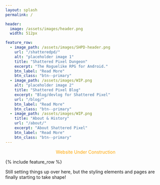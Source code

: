 ```yaml
---
layout: splash
permalink: /

header:
  image: /assets/images/header.png
  width: 512px

feature_row:
  - image_path: /assets/images/SHPD-header.png
    url: "/shatteredpd/"
    alt: "placeholder image 1"
    title: "Shattered Pixel Dungeon"
    excerpt: "The Roguelike RPG for Android."
    btn_label: "Read More"
    btn_class: "btn--primary"
  - image_path: /assets/images/WIP.png
    alt: "placeholder image 2"
    title: "Shattered Pixel Blog"
    excerpt: "Blog/devlog for Shattered Pixel"
    url: "/blog/"
    btn_label: "Read More"
    btn_class: "btn--primary"
  - image_path: /assets/images/WIP.png
    title: "About & History"
    url: "/about/"
    excerpt: "About Shattered Pixel"
    btn_label: "Read More"
    btn_class: "btn--primary"
---
```


<center><font color = "orange">Website Under Construction</font></center>

{% include feature_row %}

Still setting things up over here, but the styling elements and pages are finally starting to take shape!
